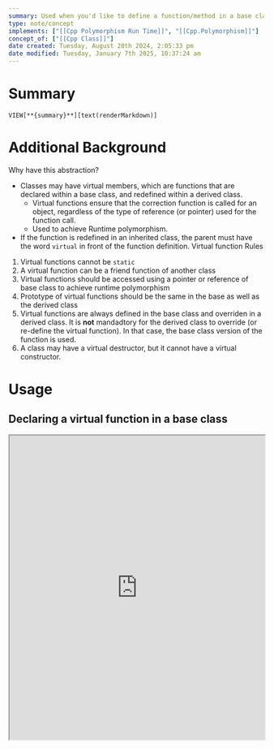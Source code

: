 ```yaml
---
summary: Used when you'd like to define a function/method in a base class, to be implemented in a later class function call.
type: note/concept
implements: ["[[Cpp Polymorphism Run Time]]", "[[Cpp.Polymorphism]]"]
concept_of: ["[[Cpp Class]]"]
date created: Tuesday, August 20th 2024, 2:05:33 pm
date modified: Tuesday, January 7th 2025, 10:37:24 am
---
```

# Summary
`VIEW[**{summary}**][text(renderMarkdown)]`

# Additional Background
Why have this abstraction?
- Classes may have virtual members, which are functions that are declared within a base class, and redefined within a derived class.
	- Virtual functions ensure that the correction function is called for an object, regardless of the type of reference (or pointer) used for the function call. 
	- Used to achieve Runtime polymorphism. 
- If the function is redefined in an inherited class, the parent must have the word `virtual` in front of the function definition.
Virtual function Rules
1. Virtual functions cannot be `static`
2. A virtual function can be a friend function of another class
3. Virtual functions should be accessed using a pointer or reference of base class to achieve runtime polymorphism
4. Prototype of virtual functions should be the same in the base as well as the derived class
5. Virtual functions are always defined in the base class and overriden in a derived class. It is **not** mandadtory for the derived class to override (or re-define the virtual function). In that case, the base class version of the function is used. 
6. A class may have a virtual destructor, but it cannot have a virtual constructor. 

# Usage
## Declaring a virtual function in a base class
<iframe src="https://stackoverflow.com/questions/2391679/why-do-we-need-virtual-functions-in-c" style="width: 100%; height: 600px;"></iframe>
